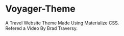 # Voyager-Theme
A Travel Website Theme Made Using Materialize CSS.<br />
Refered a Video By Brad Traversy.
